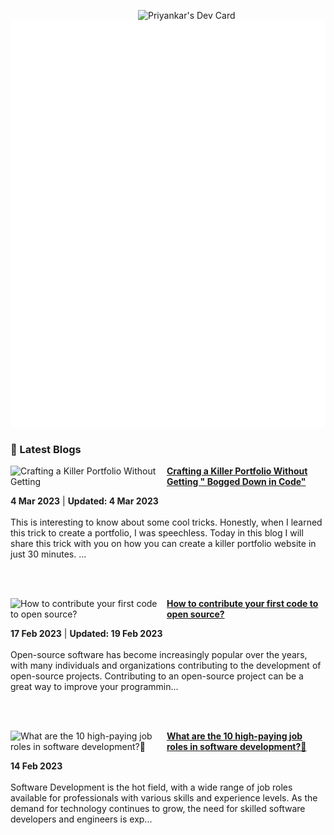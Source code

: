 
<a href="https://app.daily.dev/priyankarpal"><img src="https://github.com/priyankarpal/priyankarpal/blob/main/devcard.svg" width="300" align="right" alt="Priyankar's Dev Card"/></a>

![Metrics](/github-metrics.svg)
### 📌 Latest Blogs
<!-- HASHNODE_BLOG:START -->
<p align="left">
<a href="https://itspp.hashnode.dev//crafting-a-killer-portfolio-without-getting-bogged-down-in-code" title="Crafting a Killer Portfolio Without Getting " Bogged Down in Code""><img src="https://cdn.hashnode.com/res/hashnode/image/upload/v1677952642569/1c2c00bb-6b25-42bc-b1c2-3994c64edc46.png" alt="Crafting a Killer Portfolio Without Getting " Bogged Down in Code"" width="250px" align="left" /></a>
<a href="https://itspp.hashnode.dev//crafting-a-killer-portfolio-without-getting-bogged-down-in-code" title="Crafting a Killer Portfolio Without Getting " Bogged Down in Code""><strong>Crafting a Killer Portfolio Without Getting " Bogged Down in Code"</strong></a>
<div><strong>4 Mar 2023</strong> | <strong>Updated: 4 Mar 2023</strong></div>
<br/> This is interesting to know about some cool tricks. Honestly, when I learned this trick to create a portfolio, I was speechless. Today in this blog I will share this trick with you on how you can create a killer portfolio website in just 30 minutes.
... </p> <br/> <br/>
<p align="left">
<a href="https://itspp.hashnode.dev//how-to-contribute-your-first-code-to-open-source" title="How to contribute your first code to open source?"><img src="https://cdn.hashnode.com/res/hashnode/image/upload/v1676619786283/4f916a85-b785-4da9-a181-d2f44d947c61.png" alt="How to contribute your first code to open source?" width="250px" align="left" /></a>
<a href="https://itspp.hashnode.dev//how-to-contribute-your-first-code-to-open-source" title="How to contribute your first code to open source?"><strong>How to contribute your first code to open source?</strong></a>
<div><strong>17 Feb 2023</strong> | <strong>Updated: 19 Feb 2023</strong></div>
<br/> Open-source software has become increasingly popular over the years, with many individuals and organizations contributing to the development of open-source projects.
Contributing to an open-source project can be a great way to improve your programmin... </p> <br/> <br/>
<p align="left">
<a href="https://itspp.hashnode.dev//what-are-the-10-high-paying-job-roles-in-software-development" title="What are the 10 high-paying job roles in software development?🤔"><img src="https://cdn.hashnode.com/res/hashnode/image/upload/v1676398431104/f903521c-497c-4230-9b00-d24635ee7228.png" alt="What are the 10 high-paying job roles in software development?🤔" width="250px" align="left" /></a>
<a href="https://itspp.hashnode.dev//what-are-the-10-high-paying-job-roles-in-software-development" title="What are the 10 high-paying job roles in software development?🤔"><strong>What are the 10 high-paying job roles in software development?🤔</strong></a>
<div><strong>14 Feb 2023</strong></div>
<br/> Software Development is the hot field, with a wide range of job roles available for professionals with various skills and experience levels.
As the demand for technology continues to grow, the need for skilled software developers and engineers is exp... </p> <br/> <br/>
<!-- HASHNODE_BLOG:END -->

